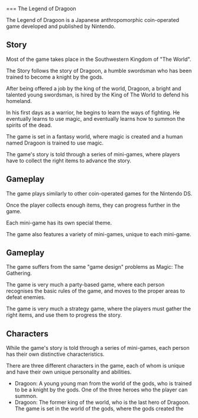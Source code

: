 
===
The Legend of Dragoon

The Legend of Dragoon is a Japanese anthropomorphic coin-operated game developed and published by Nintendo.

## Story

Most of the game takes place in the Southwestern Kingdom of "The World".

The Story follows the story of Dragoon, a humble swordsman who has been trained to become a knight by the gods.

After being offered a job by the king of the world, Dragoon, a bright and talented young swordsman, is hired by the King of The World to defend his homeland.

In his first days as a warrior, he begins to learn the ways of fighting. He eventually learns to use magic, and eventually learns how to summon the spirits of the dead.

The game is set in a fantasy world, where magic is created and a human named Dragoon is trained to use magic.

The game's story is told through a series of mini-games, where players have to collect the right items to advance the story.

## Gameplay

The game plays similarly to other coin-operated games for the Nintendo DS.

Once the player collects enough items, they can progress further in the game.

Each mini-game has its own special theme.

The game also features a variety of mini-games, unique to each mini-game.

## Gameplay

The game suffers from the same "game design" problems as Magic: The Gathering.

The game is very much a party-based game, where each person recognises the basic rules of the game, and moves to the proper areas to defeat enemies.

The game is very much a strategy game, where the players must gather the right items, and use them to progress the story.

## Characters

While the game's story is told through a series of mini-games, each person has their own distinctive characteristics.

There are three different characters in the game, each of whom is unique and have their own unique personality and abilities.

*   Dragoon: A young young man from the world of the gods, who is trained to be a knight by the gods. One of the three heroes who the player can summon.
*   Dragoon: The former king of the world, who is the last hero of Dragoon. The game is set in the world of the gods, where the gods created the
